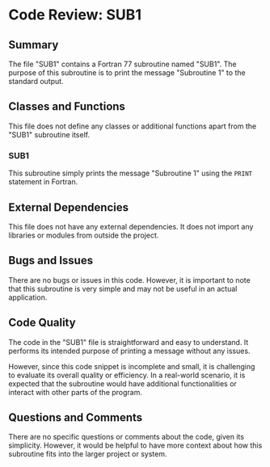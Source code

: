 # Code Review: SUB1

## Summary

The file "SUB1" contains a Fortran 77 subroutine named "SUB1". The purpose of this subroutine is to print the message "Subroutine 1" to the standard output.

## Classes and Functions

This file does not define any classes or additional functions apart from the "SUB1" subroutine itself.

### SUB1

This subroutine simply prints the message "Subroutine 1" using the `PRINT` statement in Fortran.

## External Dependencies

This file does not have any external dependencies. It does not import any libraries or modules from outside the project.

## Bugs and Issues

There are no bugs or issues in this code. However, it is important to note that this subroutine is very simple and may not be useful in an actual application.

## Code Quality

The code in the "SUB1" file is straightforward and easy to understand. It performs its intended purpose of printing a message without any issues.

However, since this code snippet is incomplete and small, it is challenging to evaluate its overall quality or efficiency. In a real-world scenario, it is expected that the subroutine would have additional functionalities or interact with other parts of the program.

## Questions and Comments

There are no specific questions or comments about the code, given its simplicity. However, it would be helpful to have more context about how this subroutine fits into the larger project or system.